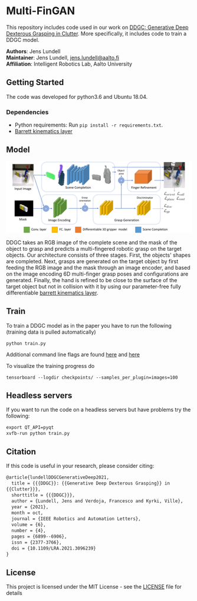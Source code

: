 # Multi-FinGAN

This repository includes code used in our work on [DDGC: Generative Deep Dexterous Grasping in Clutter](https://ieeexplore.ieee.org/stamp/stamp.jsp?tp=&arnumber=9483683). More specifically, it includes code to train a DDGC model.

**Authors**: Jens Lundell\
**Maintainer**: Jens Lundell, jens.lundell@aalto.fi  
**Affiliation**: Intelligent Robotics Lab, Aalto University

## Getting Started

The code was developed for python3.6 and Ubuntu 18.04.

### Dependencies

- Python requirements: Run `pip install -r requirements.txt`.
- [Barrett kinematics layer](https://github.com/aalto-intelligent-robotics/pytorch_barrett_hand_forward_kinematics_layer)

## Model

<img src='images/architecture.png'>

DDGC takes an RGB image of the complete scene and the mask of the object to grasp and predicts a multi-fingered robotic grasp on the target objects. Our architecture consists of three stages. First, the objects' shapes are completed. Next, grasps are generated on the target object by first feeding the RGB image and the mask through an image encoder, and based on the image encoding 6D multi-finger grasp poses and configurations are generated. Finally, the hand is refined to be close to the surface of the target object but not in collision with it by using our parameter-free fully differentiable [barrett kinematics layer](https://github.com/aalto-intelligent-robotics/pytorch_barrett_hand_forward_kinematics_layer).  

## Train

To train a DDGC model as in the paper you have to run the following (training data is pulled automatically)

```
python train.py 
```

Additional command line flags are found [here](options/base_options.py) and [here](options/train_options.py)

To visualize the training progress do

```
tensorboard --logdir checkpoints/ --samples_per_plugin=images=100
```

## Headless servers

If you want to run the code on a headless servers but have problems try the following:

```
export QT_API=pyqt
xvfb-run python train.py 
```

## Citation

If this code is useful in your research, please consider citing:

```
@article{lundellDDGCGenerativeDeep2021,
  title = {{{DDGC}}: {{Generative Deep Dexterous Grasping}} in {{Clutter}}},
  shorttitle = {{{DDGC}}},
  author = {Lundell, Jens and Verdoja, Francesco and Kyrki, Ville},
  year = {2021},
  month = oct,
  journal = {IEEE Robotics and Automation Letters},
  volume = {6},
  number = {4},
  pages = {6899--6906},
  issn = {2377-3766},
  doi = {10.1109/LRA.2021.3096239}
}
```

## License

This project is licensed under the MIT License - see the [LICENSE](LICENSE) file for details
